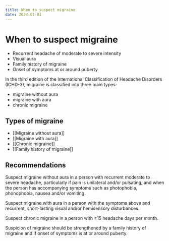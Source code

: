 ```yaml
---
title: When to suspect migraine
date: 2024-01-01
---
```

# When to suspect migraine

* Recurrent headache of moderate to severe intensity
* Visual aura
* Family history of migraine
* Onset of symptoms at or around puberty

In the third edition of the International Classification of Headache Disorders (ICHD-3), migraine is classified into three main types: 
* migraine without aura
* migraine with aura
* chronic migraine

## Types of migraine
* [[Migraine without aura]]
* [[Migraine with aura]]
* [[Chronic migraine]]
* [[Family history of migraine]]

## Recommendations
Suspect migraine without aura in a person with recurrent moderate to severe headache, particularly if pain is unilateral and/or pulsating, and when the person has accompanying symptoms such as photophobia, phonophobia, nausea and/or vomiting.

Suspect migraine with aura in a person with the symptoms above and recurrent, short-lasting visual and/or hemisensory disturbances.

Suspect chronic migraine in a person with ≥15 headache days per month.

Suspicion of migraine should be strengthened by a family history of migraine and if onset of symptoms is at or around puberty.
